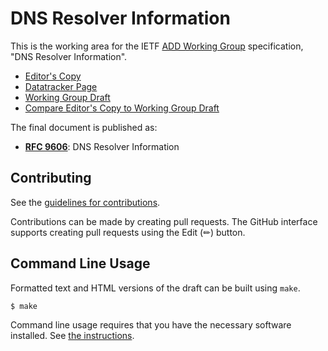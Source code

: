 # DNS Resolver Information

This is the working area for the IETF [ADD Working Group](https://datatracker.ietf.org/wg/add/documents/) specification, "DNS Resolver Information".

* [Editor's Copy](https://boucadair.github.io/add-resolver-information/#go.draft-ietf-add-resolver-info.html)
* [Datatracker Page](https://datatracker.ietf.org/doc/draft-ietf-add-resolver-info)
* [Working Group Draft](https://datatracker.ietf.org/doc/html/draft-ietf-add-resolver-info)
* [Compare Editor's Copy to Working Group Draft](https://boucadair.github.io/add-resolver-information/#go.draft-ietf-add-resolver-info.diff)

The final document is published as:

* **[RFC 9606](https://datatracker.ietf.org/doc/rfc9606/)**: DNS Resolver Information

## Contributing

See the
[guidelines for contributions](https://github.com/boucadair/add-resolver-information/blob/main/CONTRIBUTING.md).

Contributions can be made by creating pull requests.
The GitHub interface supports creating pull requests using the Edit (✏) button.


## Command Line Usage

Formatted text and HTML versions of the draft can be built using `make`.

```sh
$ make
```

Command line usage requires that you have the necessary software installed.  See
[the instructions](https://github.com/martinthomson/i-d-template/blob/main/doc/SETUP.md).

